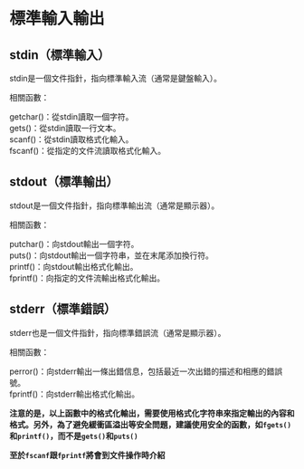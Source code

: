 # 標準輸入輸出  
## stdin（標準輸入）  
stdin是一個文件指針，指向標準輸入流（通常是鍵盤輸入）。  
  
相關函數：  
  
getchar()：從stdin讀取一個字符。  
gets()：從stdin讀取一行文本。  
scanf()：從stdin讀取格式化輸入。  
fscanf()：從指定的文件流讀取格式化輸入。  
## stdout（標準輸出）    
stdout是一個文件指針，指向標準輸出流（通常是顯示器）。  
  
相關函數：
  
putchar()：向stdout輸出一個字符。  
puts()：向stdout輸出一個字符串，並在末尾添加換行符。  
printf()：向stdout輸出格式化輸出。  
fprintf()：向指定的文件流輸出格式化輸出。  
## stderr（標準錯誤）    
stderr也是一個文件指針，指向標準錯誤流（通常是顯示器）。  
  
相關函數：  
  
perror()：向stderr輸出一條出錯信息，包括最近一次出錯的描述和相應的錯誤號。  
fprintf()：向stderr輸出格式化輸出。  
  
**注意的是，以上函數中的格式化輸出，需要使用格式化字符串來指定輸出的內容和格式。另外，為了避免緩衝區溢出等安全問題，建議使用安全的函數，如`fgets()`和`printf()`，而不是`gets()`和`puts()`**  
  
**至於`fscanf`跟`fprintf`將會到文件操作時介紹**